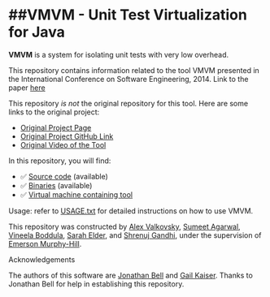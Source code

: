 ##VMVM - Unit Test Virtualization for Java
==========
**VMVM** is a system for isolating unit tests with very low overhead. 

This repository contains information related to the tool VMVM presented in the International Conference on Software Engineering, 2014. Link to the paper [here](http://dl.acm.org/citation.cfm?id=2568248)

This repository _is not_ the original repository for this tool. Here are some links to the original project:

* [Original Project Page](http://jonbell.net/wp-publications/vmvm/)
* [Original Project GitHub Link](https://github.com/Programming-Systems-Lab/vmvm)
* [Original Video of the Tool](https://youtu.be/sRpqF3rJERI)

In this repository, you will find:

* :white_check_mark: [Source code](https://github.com/SoftwareEngineeringToolDemos/ICSE-2014-VMVM) (available)
* :white_check_mark: [Binaries](bin) (available)
* :white_check_mark: [Virtual machine containing tool](http://go.ncsu.edu/SE-tool-VMs)

Usage: refer to [USAGE.txt](https://github.com/SoftwareEngineeringToolDemos/ICSE-2014-VMVM/blob/master/docs/USAGE.txt) for detailed instructions on how to use VMVM.

This repository was constructed by [Alex Valkovsky](https://github.com/avalkovsky), [Sumeet Agarwal](https://github.com/sumeet29), [Vineela Boddula](https://github.com/boddulavineela), [Sarah Elder](https://github.com/seelder), and [Shrenuj Gandhi](https://github.com/shrenujgandhi), under the supervision of [Emerson Murphy-Hill](https://github.com/CaptainEmerson). 

Acknowledgements

The authors of this software are [Jonathan Bell](http://jonbell.net) and [Gail Kaiser](http://www.cs.columbia.edu/~kaiser/). Thanks to Jonathan Bell for help in establishing this repository.
